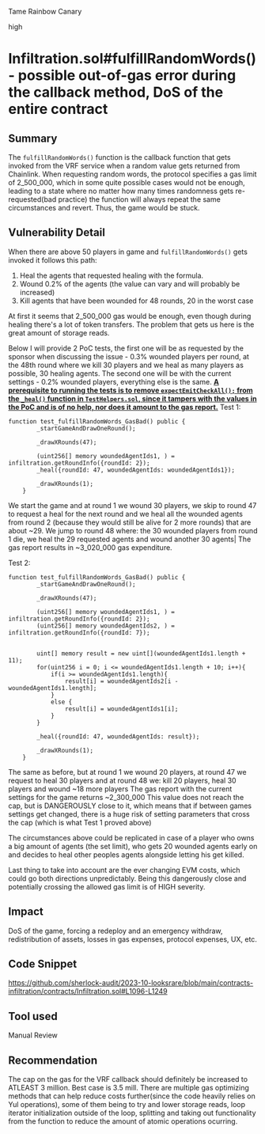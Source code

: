 Tame Rainbow Canary

high

# Infiltration.sol#fulfillRandomWords() - possible out-of-gas error during the callback method, DoS of the entire contract
## Summary
The ``fulfillRandomWords()`` function is the callback function that gets invoked from the VRF service when a random value gets returned from Chainlink. When requesting random words, the protocol specifies a gas limit of 2_500_000, which in some quite possible cases would not be enough, leading to a state where no matter how many times randomness gets re-requested(bad practice) the function will always repeat the same circumstances and revert. Thus, the game would be stuck.

## Vulnerability Detail
When there are above 50 players in game and ``fulfillRandomWords()`` gets invoked it follows this path:
1. Heal the agents that requested healing with the formula.
2. Wound 0.2% of the agents (the value can vary and will probably be increased)
3. Kill agents that have been wounded for 48 rounds, 20 in the worst case

At first it seems that 2_500_000 gas would be enough, even though during healing there's a lot of token transfers. The problem that gets us here is the great amount of storage reads.

Below I will provide 2 PoC tests, the first one will be as requested by the sponsor when discussing the issue - 0.3% wounded players per round, at the 48th round where we kill 30 players and we heal as many players as possible, 30 healing agents.
The second one will be with the current settings - 0.2% wounded players, everything else is the same.
<ins>**A prerequisite to running the tests is to remove ``expectEmitCheckAll();`` from the ``_heal()`` function in ``TestHelpers.sol``, since it tampers with the values in the PoC and is of no help, nor does it amount to the gas report.**</ins>
Test 1:
```solidity
function test_fulfillRandomWords_GasBad() public {
        _startGameAndDrawOneRound();

        _drawXRounds(47);

        (uint256[] memory woundedAgentIds1, ) = infiltration.getRoundInfo({roundId: 2});
        _heal({roundId: 47, woundedAgentIds: woundedAgentIds1});

        _drawXRounds(1);
    }
```
We start the game and at round 1 we wound 30 players, we skip to round 47 to request a heal for the next round and we heal all the wounded agents from round 2 (because they would still be alive for 2 more rounds) that are about ~29. We jump to round 48 where:
the 30 wounded players from round 1 die, we heal the 29 requested agents and wound another 30 agents| 
The gas report results in ~3_020_000 gas expenditure.

Test 2:
```solidity
function test_fulfillRandomWords_GasBad() public {
        _startGameAndDrawOneRound();

        _drawXRounds(47);

        (uint256[] memory woundedAgentIds1, ) = infiltration.getRoundInfo({roundId: 2});
        (uint256[] memory woundedAgentIds2, ) = infiltration.getRoundInfo({roundId: 7});
        

        uint[] memory result = new uint[](woundedAgentIds1.length + 11);
        for(uint256 i = 0; i <= woundedAgentIds1.length + 10; i++){
            if(i >= woundedAgentIds1.length){
                result[i] = woundedAgentIds2[i - woundedAgentIds1.length];
            }
            else {
                result[i] = woundedAgentIds1[i];
            }
        }
        
        _heal({roundId: 47, woundedAgentIds: result});

        _drawXRounds(1);
    }
```
The same as before, but at round 1 we wound 20 players, at round 47 we request to heal 30 players and at round 48 we:
kill 20 players, heal 30 players and wound ~18 more players
The gas report with the current settings for the game returns ~2_300_000
This value does not reach the cap, but is DANGEROUSLY close to it, which means that if between games settings get changed, there is a huge risk of setting parameters that cross the cap (which is what Test 1 proved above)

The circumstances above could be replicated in case of a player who owns a big amount of agents (the set limit), who gets 20 wounded agents early on and decides to heal other peoples agents alongside letting his get killed.

Last thing to take into account are the ever changing EVM costs, which could go both directions unpredictably.
Being this dangerously close and potentially crossing the allowed gas limit is of HIGH severity.

## Impact
DoS of the game, forcing a redeploy and an emergency withdraw, redistribution of assets, losses in gas expenses, protocol expenses, UX, etc.

## Code Snippet
https://github.com/sherlock-audit/2023-10-looksrare/blob/main/contracts-infiltration/contracts/Infiltration.sol#L1096-L1249
## Tool used

Manual Review

## Recommendation
The cap on the gas for the VRF callback should definitely be increased to ATLEAST 3 million. Best case is 3.5 mill.
There are multiple gas optimizing methods that can help reduce costs further(since the code heavily relies on Yul operations), some of them being to try and lower storage reads, loop iterator initialization outside of the loop, splitting and taking out functionality from the function to reduce the amount of atomic operations ocurring.
